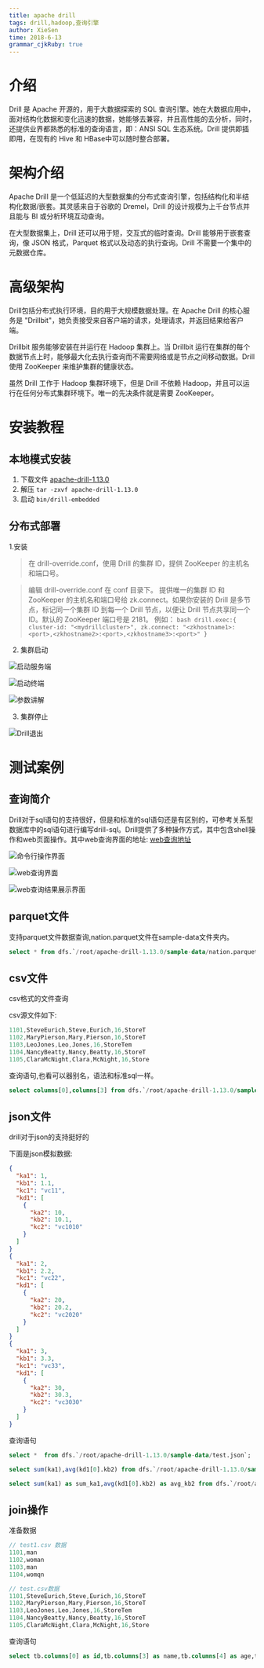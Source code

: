 ```yaml
---
title: apache drill 
tags: drill,hadoop,查询引擎
author: XieSen
time: 2018-6-13 
grammar_cjkRuby: true
---
```


# 介绍

Drill 是 Apache 开源的，用于大数据探索的 SQL 查询引擎。她在大数据应用中，面对结构化数据和变化迅速的数据，她能够去兼容，并且高性能的去分析，同时，还提供业界都熟悉的标准的查询语言，即：ANSI SQL 生态系统。Drill 提供即插即用，在现有的 Hive 和 HBase中可以随时整合部署。

# 架构介绍

Apache Drill 是一个低延迟的大型数据集的分布式查询引擎，包括结构化和半结构化数据/嵌套。其灵感来自于谷歌的 Dremel，Drill 的设计规模为上千台节点并且能与 BI 或分析环境互动查询。

在大型数据集上，Drill 还可以用于短，交互式的临时查询。Drill 能够用于嵌套查询，像 JSON 格式，Parquet 格式以及动态的执行查询。Drill 不需要一个集中的元数据仓库。

# 高级架构

Drill包括分布式执行环境，目的用于大规模数据处理。在 Apache Drill 的核心服务是 "Drillbit"，她负责接受来自客户端的请求，处理请求，并返回结果给客户端。

Drillbit 服务能够安装在并运行在 Hadoop 集群上。当 Drillbit 运行在集群的每个数据节点上时，能够最大化去执行查询而不需要网络或是节点之间移动数据。Drill 使用 ZooKeeper 来维护集群的健康状态。

虽然 Drill 工作于 Hadoop 集群环境下，但是 Drill 不依赖 Hadoop，并且可以运行在任何分布式集群环境下。唯一的先决条件就是需要 ZooKeeper。

# 安装教程

## 本地模式安装

1. 下载文件 [apache-drill-1.13.0](http://www.apache.org/dyn/closer.lua?filename=drill/drill-1.13.0/apache-drill-1.13.0.tar.gz&action=download)
2. 解压 `tar -zxvf apache-drill-1.13.0`
3. 启动 `bin/drill-embedded`

## 分布式部署

1.安装
> 在 drill-override.conf，使用 Drill 的集群 ID，提供 ZooKeeper 的主机名和端口号。


> 编辑 drill-override.conf 在 conf 目录下。
提供唯一的集群 ID 和 ZooKeeper 的主机名和端口号给 zk.connect。如果你安装的 Drill 是多节点，标记同一个集群 ID 到每一个 Drill 节点，以便让 Drill 节点共享同一个 ID。默认的 ZooKeeper 端口号是 2181。 例如： `bash drill.exec:{ cluster-id: "<mydrillcluster>", zk.connect: "<zkhostname1>:<port>,<zkhostname2>:<port>,<zkhostname3>:<port>" }`

2.  集群启动

![启动服务端](https://www.github.com/xiesen310/notes_Images/raw/master/images/{year}-{month}/1528870824976.jpg)

![启动终端](https://www.github.com/xiesen310/notes_Images/raw/master/images/{year}-{month}/1528870853526.jpg)

![参数讲解](https://www.github.com/xiesen310/notes_Images/raw/master/images/{year}-{month}/1528870876722.jpg)

3.  集群停止  

![Drill退出](https://www.github.com/xiesen310/notes_Images/raw/master/images/{year}-{month}/1528870905924.jpg)




# 测试案例

## 查询简介

Drill对于sql语句的支持很好，但是和标准的sql语句还是有区别的，可参考关系型数据库中的sql语句进行编写drill-sql。Drill提供了多种操作方式，其中包含shell操作和web页面操作。其中web查询界面的地址: [web查询地址](http://localhost:8047/)

![命令行操作界面](https://www.github.com/xiesen310/notes_Images/raw/master/images/{year}-{month}/1528860816308.jpg)

![web查询界面](https://www.github.com/xiesen310/notes_Images/raw/master/images/{year}-{month}/1528860866764.jpg)

![web查询结果展示界面](https://www.github.com/xiesen310/notes_Images/raw/master/images/{year}-{month}/1528860980391.jpg)

## parquet文件
支持parquet文件数据查询,nation.parquet文件在sample-data文件夹内。

``` sql
select * from dfs.`/root/apache-drill-1.13.0/sample-data/nation.parquet` limit 5;
```

## csv文件
csv格式的文件查询

csv源文件如下:

``` java
1101,SteveEurich,Steve,Eurich,16,StoreT
1102,MaryPierson,Mary,Pierson,16,StoreT
1103,LeoJones,Leo,Jones,16,StoreTem
1104,NancyBeatty,Nancy,Beatty,16,StoreT
1105,ClaraMcNight,Clara,McNight,16,Store
```
查询语句,也看可以器别名，语法和标准sql一样。

``` sql
select columns[0],columns[3] from dfs.`/root/apache-drill-1.13.0/sample-data/test.csv`;
```
## json文件

drill对于json的支持挺好的

下面是json模拟数据:

``` json
{
  "ka1": 1,
  "kb1": 1.1,
  "kc1": "vc11",
  "kd1": [
    {
      "ka2": 10,
      "kb2": 10.1,
      "kc2": "vc1010"
    }
  ]
}
{
  "ka1": 2,
  "kb1": 2.2,
  "kc1": "vc22",
  "kd1": [
    {
      "ka2": 20,
      "kb2": 20.2,
      "kc2": "vc2020"
    }
  ]
}
{
  "ka1": 3,
  "kb1": 3.3,
  "kc1": "vc33",
  "kd1": [
    {
      "ka2": 30,
      "kb2": 30.3,
      "kc2": "vc3030"
    }
  ]
}
```
查询语句

``` sql
select *  from dfs.`/root/apache-drill-1.13.0/sample-data/test.json`;

select sum(ka1),avg(kd1[0].kb2) from dfs.`/root/apache-drill-1.13.0/sample-data/test.json`;

select sum(ka1) as sum_ka1,avg(kd1[0].kb2) as avg_kb2 from dfs.`/root/apache-drill-1.13.0/sample-data/test.json`;
```
## join操作
 
 准备数据
 
 

``` java
// test1.csv 数据
1101,man
1102,woman
1103,man
1104,womqn

// test.csv数据
1101,SteveEurich,Steve,Eurich,16,StoreT
1102,MaryPierson,Mary,Pierson,16,StoreT
1103,LeoJones,Leo,Jones,16,StoreTem
1104,NancyBeatty,Nancy,Beatty,16,StoreT
1105,ClaraMcNight,Clara,McNight,16,Store
```
查询语句

``` sql
select tb.columns[0] as id,tb.columns[3] as name,tb.columns[4] as age,tb1.columns[1] as sex from dfs.`/root/apache-drill-1.13.0/sample-data/test.csv` as tb join dfs.`/root/apache-drill-1.13.0/sample-data/test1.csv` as tb1 on tb.columns[0] = tb1.columns[0];
```



